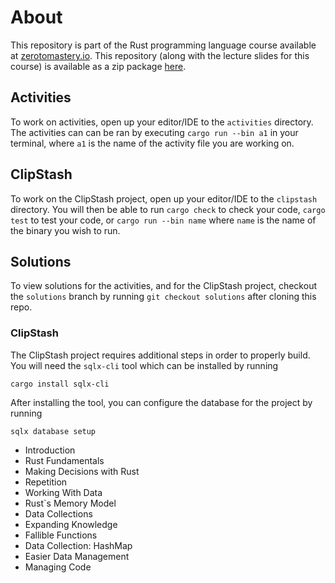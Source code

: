 # About
This repository is part of the Rust programming language course available at [zerotomastery.io](https://zerotomastery.io/). This repository (along with the lecture slides for this course) is available as a zip package [here](https://cdn.jayson.info/ztm/zerotomastery.io-rust.zip).

## Activities
To work on activities, open up your editor/IDE to the `activities` directory. The activities can can be ran by executing `cargo run --bin a1` in your terminal, where `a1` is the name of the activity file you are working on.

## ClipStash
To work on the ClipStash project, open up your editor/IDE to the `clipstash` directory. You will then be able to run `cargo check` to check your code, `cargo test` to test your code, or `cargo run --bin name` where `name` is the name of the binary you wish to run.

## Solutions
To view solutions for the activities, and for the ClipStash project, checkout the `solutions` branch by running `git checkout solutions` after cloning this repo.

### ClipStash
The ClipStash project requires additional steps in order to properly build. You will need the `sqlx-cli` tool which can be installed by running

```
cargo install sqlx-cli
```

After installing the tool, you can configure the database for the project by running

```
sqlx database setup
```


- Introduction
- Rust Fundamentals
- Making Decisions with Rust
- Repetition
- Working With Data
- Rust`s Memory Model
- Data Collections
- Expanding Knowledge
- Fallible Functions
- Data Collection: HashMap
- Easier Data Management
- Managing Code
